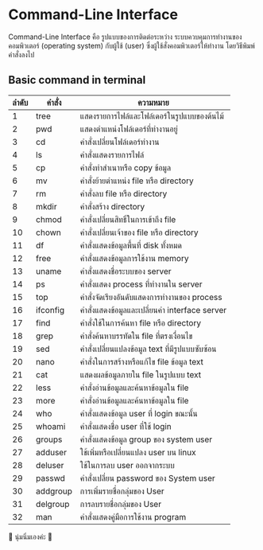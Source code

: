 # Command-Line Interface

Command-Line Interface คือ รูปแบบของการติดต่อระหว่าง ระบบควบคุมการทำงานของคอมพิวเตอร์ (operating system) กับผู้ใช้ (user) ซึ่งผู้ใช้สั่งคอมพิวเตอร์ให้ทำงาน โดยวิธีพิมพ์คำสั่งลงไป

## Basic command in terminal

ลำดับ | คำสั่ง | ความหมาย
-----|------ | -----
1 | tree | แสดงรายการไฟล์และโฟล์เดอร์ในรูปแบบของต้นไม้
2 | pwd | แสดงตำแหน่งโฟล์เดอร์ที่ทำงานอยู่
3 | cd | คำสั่งเปลี่ยนโฟล์เดอร์ทำงาน
4 | ls | คำสั่งแสดงรายการไฟล์
5 | cp | คำสั่งทำสำเนาหรือ copy ข้อมูล
6 | mv | คำสั่งย้ายตำแหน่ง file หรือ directory
7 | rm | คำสั่งลบ file หรือ directory
8 | mkdir | คำสั่งสร้าง directory
9 | chmod | คำสั่งเปลี่ยนสิทธิ์ในการเข้าถึง file
10 | chown | คำสั่งเปลี่ยนเจ้าของ file หรือ directory
11 | df | คำสั่งแสดงข้อมูลพื้นที่ disk ทั้งหมด
12 | free | คำสั่งแสดงข้อมูลการใช้งาน memory
13 | uname | คำสั่งแสดงชื่อระบบของ server
14 | ps | คำสั่งแสดง process ที่ทำงานใน server
15 | top | คำสั่งจัดเรียงอันดับแสดงการทำงานของ process
16 | ifconfig | คำสั่งแสดงข้อมูลและเปลี่ยนค่า interface server
17 | find | คำสั่งใช้ในการค้นหา file หรือ directory
18 | grep | คำสั่งค้นหาบรรทัดใน file ที่ตรงเงื่อนไข
19 | sed | คำสั่งเปลี่ยนแปลงข้อมูล text ที่มีรูปแบบซับซ้อน
20 | nano | คำสั่งในการสร้างหรือแก้ไข file ข้อมูล text
21 | cat | แสดงผลข้อมูลภายใน file ในรูปแบบ text
22 | less | คำสั่งอ่านข้อมูลและค้นหาข้อมูลใน file
23 | more | คำสั่งอ่านข้อมูลและค้นหาข้อมูลใน file
24 | who | คำสั่งแสดงข้อมูล user ที่ login ขณะนั้น
25 | whoami | คำสั่งแสดงชื่อ user ที่ใช้ login
26 | groups | คำสั่งแสดงข้อมูล group ของ system user
27 | adduser | ใช้เพิ่มหรือเปลี่ยนแปลง user บน linux
28 | deluser| ใช้ในการลบ user ออกจากระบบ
29 | passwd | คำสั่งเปลี่ยน password ของ System user
30 | addgroup | การเพิ่มรายชื่อกลุ่มของ User
31 | delgroup | การลบรายชื่อกลุ่มของ User
32 | man | คำสั่งแสดงคู่มือการใช้งาน program

:tada: นุ่มนิ่มเองค่ะ :tada:
